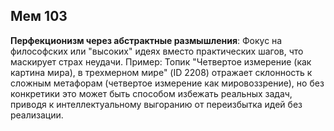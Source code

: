 ## Мем 103

**Перфекционизм через абстрактные размышления**: Фокус на философских или "высоких" идеях вместо практических шагов, что маскирует страх неудачи. Пример: Топик "Четвертое измерение (как картина мира), в трехмерном мире" (ID 2208) отражает склонность к сложным метафорам (четвертое измерение как мировоззрение), но без конкретики это может быть способом избежать реальных задач, приводя к интеллектуальному выгоранию от переизбытка идей без реализации.